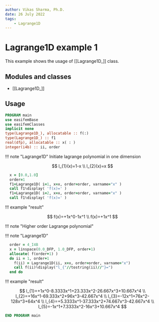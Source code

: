 ```yaml
---
author: Vikas Sharma, Ph.D.
date: 26 July 2022
tags:
    - Lagrange1D
---
```


# Lagrange1D example 1

This example shows the usage of [[Lagrange1D_]] class.

## Modules and classes

- [[Lagrange1D_]]

## Usage

```fortran
PROGRAM main
use easifemBase
use easifemClasses
implicit none
type(Lagrange1D_), allocatable :: f(:)
type(Lagrange1D_) :: f1
real(dfp), allocatable :: x( : )
integer(i4b) :: ii, order
```

!!! note "Lagrange1D"
    Initiate lagrange polynomial in one dimension

$$
l_{1}(x)=1-x \\
l_{2}(x)=x
$$

```fortran
  x = [0.0,1.0]
  order=1
  f1=Lagrange1D( i=1, x=x, order=order, varname="x" )
  call f1%display( 'f(x)=' )
  f1=Lagrange1D( i=2, x=x, order=order, varname="x" )
  call f1%display( 'f(x)=' )
```

!!! example "result"

$$
f(x)=+1x^0-1x^1 \\
f(x)=+1x^1
$$

!!! note "Higher order Lagrange polynomial"

!!! note "Lagrange1D"

```fortran
  order = 4_I4B
  x = linspace(0.0_DFP, 1.0_DFP, order+1)
  allocate( f(order+1) )
  do ii = 1, order+1
    f(ii) = Lagrange1D(ii, x=x, order=order, varname="x")
    call f(ii)%display("l_{"//tostring(ii)//"}=")
  end do
```

!!! example "result"

$$
l_{1}=+1x^0-8.3333x^1+23.333x^2-26.667x^3+10.667x^4  \\
l_{2}=+16x^1-69.333x^2+96x^3-42.667x^4 \\
l_{3}=-12x^1+76x^2-128x^3+64x^4 \\
l_{4}=+5.3333x^1-37.333x^2+74.667x^3-42.667x^4 \\
l_{5}=-1x^1+7.3333x^2-16x^3+10.667x^4
$$

```fortran
END PROGRAM main
```
